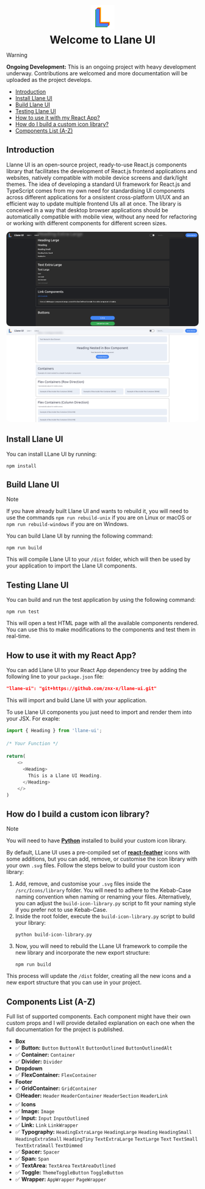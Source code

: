 <img src="./media/logo-layers.png" alt="Alt text" style="text-align: center; margin: auto; display: flex">
<h1 style="text-align: center; margin: 10px;">Welcome to Llane UI</h1>

> [!WARNING]
> **Ongoing Development:** This is an ongoing project with heavy development underway. Contributions are welcomed and more documentation will be uploaded as the project develops.
- [Introduction](#introduction)
- [Install Llane UI](#install-llane-ui)
- [Build Llane UI](#build-llane-ui)
- [Testing Llane UI](#testing-llane-ui)
- [How to use it with my React App?](#how-to-use-it-with-my-react-app)
- [How do I build a custom icon library?](#how-do-i-build-a-custom-icon-library)
- [Components List (A-Z)](#components-list-a-z)



## Introduction

Llanne UI is an open-source project, ready-to-use React.js components library that facilitates the development of React.js frontend applications and websites, natively compatible with mobile device screens and dark/light themes. The idea of developing a standard UI framework for React.js and TypeScript comes from my own need for standardising UI components across different applications for a onsistent cross-platform UI/UX and an efficient way to update multiple frontend UIs all at once. The library is conceived in a way that desktop browser applications should be automatically compatible with mobile view, without any need for refactoring or working with different components for different screen sizes.

<img src="./media/screenshot.png" alt="Alt text" style="border-radius: 10px;">
<img src="./media/screenshot-light.png" alt="Alt text" style="border-radius: 10px;">

## Install Llane UI

You can install LLane UI by running:
```shell
npm install
```

## Build Llane UI

> [!NOTE]
> If you have already built Llane UI and wants to rebuild it, you will need to use the commands `npm run rebuild-unix` if you are on Linux or macOS or `npm run rebuild-windows` if you are on Windows.

You can build Llane UI by running the following command:
```shell
npm run build
```

This will compile Llane UI to your `/dist` folder, which will then be used by your application to import the Llane UI components.

## Testing Llane UI

You can build and run the test application by using the following command:
```shell
npm run test
```

This will open a test HTML page with all the available components rendered. You can use this to make modifications to the components and test them in real-time.

## How to use it with my React App?

You can add Llane UI to your React App dependency tree by adding the following line to your `package.json` file:

```json
"llane-ui": "git+https://github.com/znx-x/llane-ui.git"
```

This will import and build Llane UI with your application.

To use Llane UI components you just need to import and render them into your JSX. For exaple:

```js
import { Heading } from 'llane-ui';

/* Your Function */

return(
    <>
      <Heading>
        This is a Llane UI Heading.
      </Heading>
    </>
)
```

## How do I build a custom icon library?

> [!NOTE]
> You will need to have **[Python](https://www.python.org/downloads/)** installed to build your custom icon library.

By default, LLane UI uses a pre-compiled set of **[react-feather](https://feathericons.com/)** icons with some additions, but you can add, remove, or customise the icon library with your own `.svg` files. Follow the steps below to build your custom icon library:

1. Add, remove, and customise your `.svg` files inside the `/src/Icons/library` folder. You will need to adhere to the Kebab-Case naming convention when naming or renaming your files. Alternatively, you can adjust the `build-icon-library.py` script to fit your naming style if you prefer not to use Kebab-Case.
2. Inside the root folder, execute the `build-icon-library.py` script to build your library:
    ```shell
    python build-icon-library.py
    ```
3. Now, you will need to rebuild the LLane UI framework to compile the new library and incorporate the new export structure:
    ```shell
    npm run build
    ```

This process will update the `/dist` folder, creating all the new icons and a new export structure that you can use in your project.

## Components List (A-Z)

Full list of supported components. Each component might have their own custom props and I will provide detailed explanation on each one when the full documentation for the project is published.

- **Box**
- ✅ **Button:** `Button` `ButtonAlt` `ButtonOutlined` `ButtonOutlinedAlt`
- ✅ **Container:** `Container`
- ✅ **Divider:** `Divider`
- **Dropdown**
- ✅ **FlexContainer:** `FlexContainer`
- **Footer**
- ✅ **GridContainer:** `GridContainer`
- 🟡**Header:** `Header` `HeaderContainer` `HeaderSection` `HeaderLink`
- ✅ **Icons**
- ✅ **Image:** `Image`
- ✅ **Input:** `Input` `InputOutlined`
- ✅ **Link:** `Link` `LinkWrapper`
- ✅ **Typography:** `HeadingExtraLarge` `HeadingLarge` `Heading` `HeadingSmall` `HeadingExtraSmall` `HeadingTiny` `TextExtraLarge` `TextLarge` `Text` `TextSmall` `TextExtraSmall` `TextDimmed`
- ✅ **Spacer:** `Spacer`
- ✅ **Span:** `Span`
- ✅ **TextArea:** `TextArea` `TextAreaOutlined`
- ✅ **Toggle:** `ThemeToggleButton` `ToggleButton`
- ✅ **Wrapper:** `AppWrapper` `PageWrapper`

